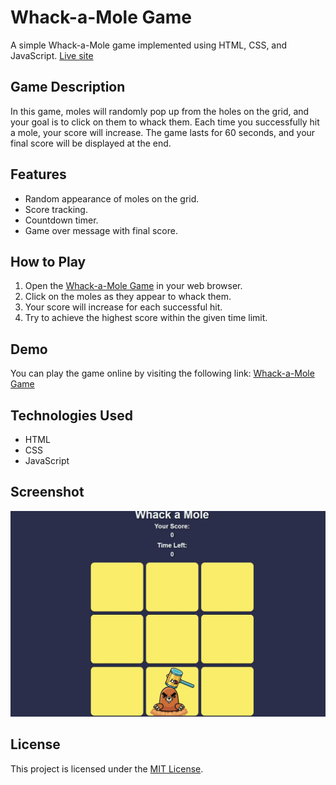 # Whack-a-Mole Game

A simple Whack-a-Mole game implemented using HTML, CSS, and JavaScript.
[Live site](https://aneal07.github.io/Whack-a-Mole/)

## Game Description

In this game, moles will randomly pop up from the holes on the grid, and your goal is to click on them to whack them. Each time you successfully hit a mole, your score will increase. The game lasts for 60 seconds, and your final score will be displayed at the end.

## Features

- Random appearance of moles on the grid.
- Score tracking.
- Countdown timer.
- Game over message with final score.

## How to Play

1. Open the [Whack-a-Mole Game](https://aneal07.github.io/Whack-a-Mole/index.html) in your web browser.
2. Click on the moles as they appear to whack them.
3. Your score will increase for each successful hit.
4. Try to achieve the highest score within the given time limit.

## Demo

You can play the game online by visiting the following link: [Whack-a-Mole Game](https://aneal07.github.io/Whack-a-Mole/index.html)

## Technologies Used

- HTML
- CSS
- JavaScript

## Screenshot

![Whack-a-Mole Game Screenshot](Screenshot.jpg)

## License

This project is licensed under the [MIT License](LICENSE).
